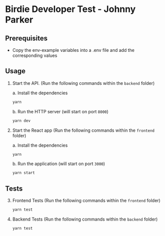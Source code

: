 # Birdie Developer Test - Johnny Parker

## Prerequisites

- Copy the env-example variables into a .env file and add the corresponding values

## Usage

1. Start the API. (Run the following commands within the `backend` folder)

   a. Install the dependencies

   ```bash
   yarn
   ```

   b. Run the HTTP server (will start on port `8000`)

   ```bash
   yarn dev
   ```

2. Start the React app (Run the following commands within the `frontend` folder)

   a. Install the dependencies

   ```bash
   yarn
   ```

   b. Run the application (will start on port `3000`)

   ```bash
   yarn start
   ```

## Tests

3. Frontend Tests (Run the following commands within the `frontend` folder)

   ```bash
   yarn test
   ```

4. Backend Tests (Run the following commands within the `backend` folder)

   ```bash
   yarn test
   ```
